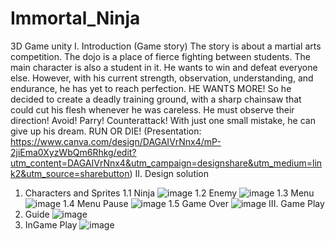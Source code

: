 # Immortal_Ninja
3D Game unity
I. Introduction (Game story)
The story is about a martial arts competition. The dojo is a place of fierce fighting between students. The main character is also a student in it. He wants to win and defeat everyone else. However, with his current strength, observation, understanding, and endurance, he has yet to reach perfection. HE WANTS MORE! So he decided to create a deadly training ground, with a sharp chainsaw that could cut his flesh whenever he was careless. He must observe their direction! Avoid! Parry! Counterattack! With just one small mistake, he can give up his dream. RUN OR DIE!
(Presentation: https://www.canva.com/design/DAGAIVrNnx4/mP-2jiEma0XyzWbQm6Rhkg/edit?utm_content=DAGAIVrNnx4&utm_campaign=designshare&utm_medium=link2&utm_source=sharebutton)
II. Design solution
1. Characters and Sprites
  1.1 Ninja
   ![image](https://github.com/ZgsNat/Immortal_Ninja/assets/88556390/a5061678-331f-4180-8a78-296aa65cac84)
  1.2 Enemy
   ![image](https://github.com/ZgsNat/Immortal_Ninja/assets/88556390/a07222fe-c1c5-48b0-8937-7396764435ac)
  1.3 Menu
   ![image](https://github.com/ZgsNat/Immortal_Ninja/assets/88556390/6e30f893-97db-4b9a-97ae-deb438eb40b2)
  1.4 Menu Pause
   ![image](https://github.com/ZgsNat/Immortal_Ninja/assets/88556390/b6cfd59f-b130-4721-b5b5-63b55312256d)
  1.5 Game Over
   ![image](https://github.com/ZgsNat/Immortal_Ninja/assets/88556390/0b3334f3-2760-434a-826f-bfebc150ace6)
III. Game Play
1. Guide
   ![image](https://github.com/ZgsNat/Immortal_Ninja/assets/88556390/ba300100-76fb-445e-90f8-11f72d9764eb)
2. InGame Play
   ![image](https://github.com/ZgsNat/Immortal_Ninja/assets/88556390/503e8c86-7262-4135-944e-7ceb72b1a8f9)





   

